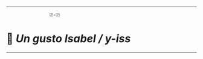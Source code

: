 
-------------------------------------------------------------------------

                    ⎚-⎚
                                
 # 🦝 ***Un gusto Isabel / y-iss***

-------------------------------------------------------------------------




